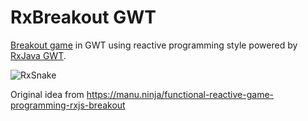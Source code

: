 # RxBreakout GWT

[Breakout game](https://en.wikipedia.org/wiki/Breakout_(video_game)) in GWT using reactive programming style powered by 
[RxJava GWT](https://github.com/intendia-oss/rxjava-gwt).

![RxSnake](https://github.com/ibaca/rxbreakout-gwt/raw/master/screenshot.png)

Original idea from https://manu.ninja/functional-reactive-game-programming-rxjs-breakout



